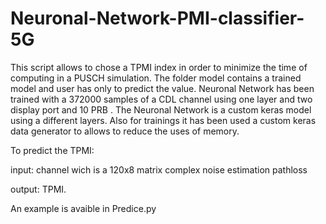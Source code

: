 # Neuronal-Network-PMI-classifier-5G
This script allows to chose a TPMI index in order to minimize the time of computing in a PUSCH simulation.
The folder model contains a trained model and user has only to predict the value.
Neuronal Network has been trained with a 372000 samples of a CDL channel using one layer and two display port and 10 PRB .
The Neuronal Network is a custom keras model using a different layers. Also for trainings it has been used a custom keras data generator to allows to reduce the uses of memory.

To predict the TPMI:

input:
channel wich is a 120x8 matrix complex
noise estimation
pathloss

output:
TPMI.

An example is avaible in Predice.py

